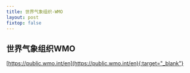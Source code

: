 ```yaml
---
title: 世界气象组织-WMO
layout: post
fixtop: false
---
```


## 世界气象组织WMO

[https://public.wmo.int/en](https://public.wmo.int/en){:target="_blank"}